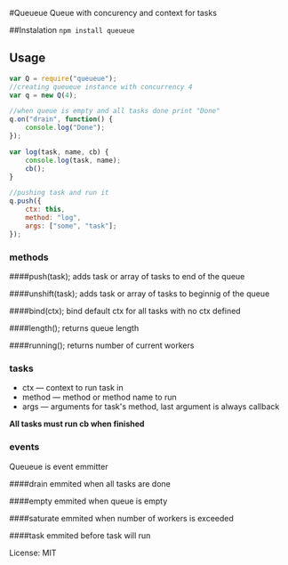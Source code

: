 #Queueue
Queue with concurency and context for tasks

##Instalation
`npm install queueue`

## Usage
```js
var Q = require("queueue");
//creating queueue instance with concurrency 4
var q = new Q(4);

//when queue is empty and all tasks done print "Done"
q.on("drain", function() {
    console.log("Done");
});

var log(task, name, cb) {
    console.log(task, name);
    cb();
}

//pushing task and run it
q.push({
    ctx: this,
    method: "log",
    args: ["some", "task"];
});

```

### methods
####push(task);
adds task or array of tasks to end of the queue

####unshift(task);
adds task or array of tasks to beginnig of the queue

####bind(ctx);
bind default ctx for all tasks with no ctx defined

####length();
returns queue length

####running();
returns number of current workers

### tasks
* ctx — context to run task in
* method — method or method name to run
* args — arguments for task's method, last argument is always callback

**All tasks must run cb when finished**

### events
Queueue is event emmitter

####drain
emmited when all tasks are done

####empty
emmited when queue is empty

####saturate
emmited when number of workers is exceeded

####task
emmited before task will run

License: MIT
